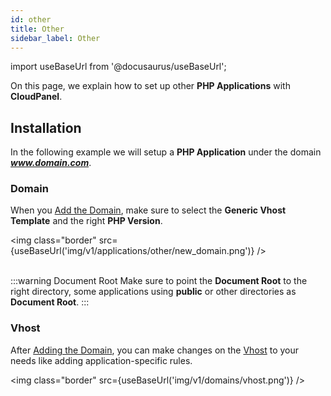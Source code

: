 ```yaml
---
id: other
title: Other
sidebar_label: Other
---
```


import useBaseUrl from '@docusaurus/useBaseUrl';

On this page, we explain how to set up other **PHP Applications** with **CloudPanel**.

## Installation

In the following example we will setup a **PHP Application** under the domain ***www.domain.com***.

### Domain

When you [Add the Domain](../frontend-area/domains#adding-a-domain), make sure to select the **Generic Vhost Template** and the right **PHP Version**.

<img class="border" src={useBaseUrl('img/v1/applications/other/new_domain.png')} /> <br /><br />

:::warning Document Root
Make sure to point the **Document Root** to the right directory, some applications using **public** or other directories as **Document Root**.
:::

### Vhost

After [Adding the Domain](../frontend-area/domains#adding-a-domain), you can make changes on the [Vhost](../frontend-area/domains#vhost) to your needs like adding application-specific rules.

<img class="border" src={useBaseUrl('img/v1/domains/vhost.png')} />


